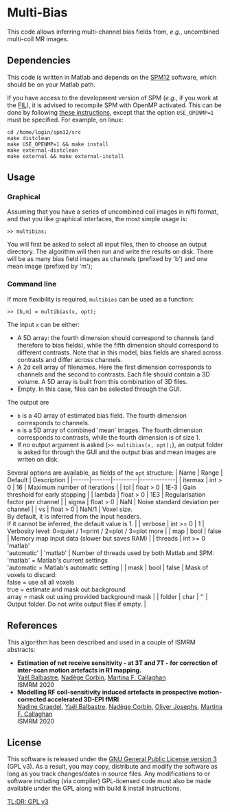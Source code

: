 # Multi-Bias

This code allows inferring multi-channel bias fields from, _e.g._, 
uncombined multi-coil MR images.

## Dependencies

This code is written in Matlab and depends on the 
[SPM12](https://www.fil.ion.ucl.ac.uk/spm/) software, which should be on
your Matlab path.

If you have access to the development version of SPM (_e.g._, if you work 
at the [FIL](https://www.fil.ion.ucl.ac.uk/spm/local/)), it is advised to 
recompile SPM with OpenMP activated. This can be done by following 
[these instructions](https://en.wikibooks.org/wiki/SPM), except that the 
option `USE_OPENMP=1` must be specified. For example, on linux:
```{shell}
cd /home/login/spm12/src
make distclean
make USE_OPENMP=1 && make install
make external-distclean
make external && make external-install
```

## Usage

### Graphical

Assuming that you have a series of uncombined coil images in nifti format, 
and that you like graphical interfaces, the most simple usage is:
```{matlab}
>> multibias;
```
You will first be asked to select all input files, then to choose an 
output directory. The algorithm will then run and write the results on 
disk. There will be as many bias field images as channels (prefixed by 'b')
and one mean image (prefixed by 'm');

### Command line

If more flexibility is required, `multibias` can be used as a function:
```{matlab}
>> [b,m] = multibias(x, opt);
```
The input `x` can be either:
- A 5D array: the fourth dimension should correspond to channels (and 
  therefore to bias fields), while the fifth dimension should correspond to
  different contrasts. Note that in this model, bias fields are shared 
  across contrasts and differ across channels.
- A 2d cell array of filenames. Here the first dimension corresponds to 
  channels and the second to contrasts. Each file should contain a 3D
  volume. A 5D array is built from this combination of 3D files.
- Empty. In this case, files can be selected through the GUI.

The output are
- `b` is a 4D array of estimated bias field. The fourth dimension  
  corresponds to channels.
- `m` is a 5D array of combined 'mean' images. The fourth dimension 
  corresponds to contrasts, while the fourth dimension is of size 1.
- If no output argument is asked (`>> multibias(x, opt);`), an output 
  folder is asked for through the GUI and the output bias and mean images
  are writen on disk.

Several options are available, as fields of the `opt` structure:
| Name | Range | Default | Description |
|------|-------|---------|-------------|
| itermax | int > 0 | 16 | Maximum number of iterations |
| tol | float > 0 | 1E-3 | Gain threshold for early stopping |
| lambda | float > 0 | 1E3 | Regularisation factor per channel |
| sigma | float > 0 | NaN | Noise standard deviation per channel |
| vs | float > 0 | NaN/1 | Voxel size. <br>By default, it is inferred from the input headers. <br>If it cannot be inferred, the default value is 1. |
| verbose | int >= 0 | 1 | Verbosity level: 0=quiet / 1=print / 2=plot / 3=plot more |
| map | bool | false | Memory map input data (slower but saves RAM) |
| threads | int >= 0 <br> 'matlab' <br> 'automatic' | 'matlab' | Number of threads used by both Matlab and SPM: <br>'matlab' = Matlab's current settings <br>'automatic = Matlab's automatic setting |
| mask | bool | false | Mask of voxels to discard: <br>false = use all all voxels <br>true  = estimate and mask out background <br>array  = mask out using provided background mask |
| folder | char | '' | Output folder. Do not write output files if empty. |

## References

This algorithm has been described and used in a couple of ISMRM abstracts:

- **Estimation of net receive sensitivity - at 3T and 7T - for correction of inter-scan motion artefacts in R1 mapping.**  
[Yaël Balbastre](y.balbastre@ucl.ac.uk), [Nadège Corbin](n.corbin@ucl.ac.uk), [Martina F. Callaghan](m.callaghan@ucl.ac.uk)  
ISMRM 2020
- **Modelling RF coil-sensitivity induced artefacts in prospective motion-corrected accelerated 3D-EPI fMRI**  
[Nadine Graedel](n.graedel@ucl.ac.uk), [Yaël Balbastre](y.balbastre@ucl.ac.uk), [Nadège Corbin](n.corbin@ucl.ac.uk), [Oliver Josephs](o.josephs@ucl.ac.uk), [Martina F. Callaghan](m.callaghan@ucl.ac.uk)  
ISMRM 2020

## License

This software is released under the 
[GNU General Public License version 3](LICENSE) (GPL v3). As a result, 
you may copy, distribute and modify the software as long as you track 
changes/dates in source files. Any modifications to or software including 
(via compiler) GPL-licensed code must also be made available under the 
GPL along with build & install instructions.

[TL;DR: GPL v3](https://tldrlegal.com/license/gnu-general-public-license-v3-(gpl-3))
